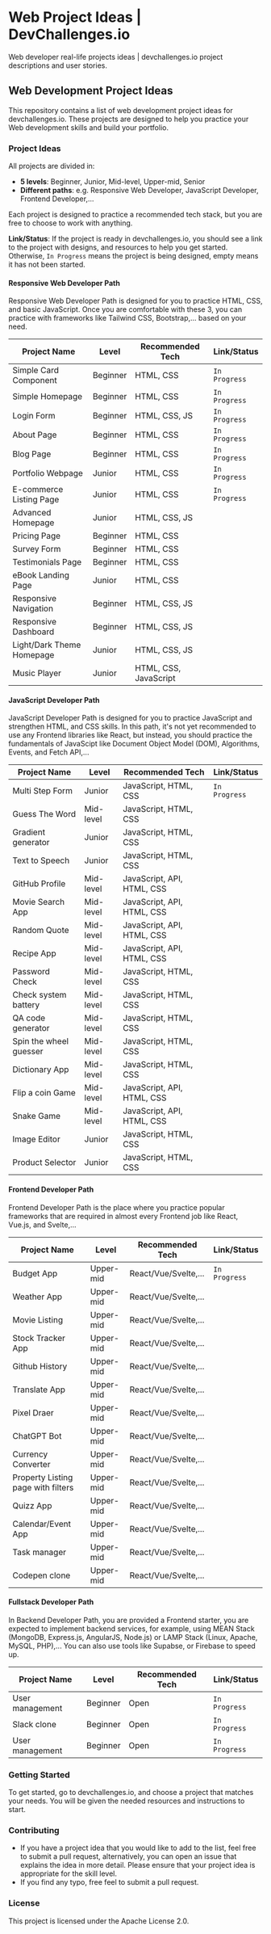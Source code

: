 # Web Project Ideas | DevChallenges.io
Web developer real-life projects ideas | devchallenges.io project descriptions and user stories.

## Web Development Project Ideas

This repository contains a list of web development project ideas for devchallenges.io. 
These projects are designed to help you practice your Web development skills and build your portfolio.

### Project Ideas

All projects are divided in:
- **5 levels**: Beginner, Junior, Mid-level, Upper-mid, Senior
- **Different paths**: e.g. Responsive Web Developer, JavaScript Developer, Frontend Developer,...

Each project is designed to practice a recommended tech stack, but you are free to choose to work with anything. 

**Link/Status**: If the project is ready in devchallenges.io, you should see a link to the project with designs, and resources to help you get started. Otherwise, `In Progress` means the project is being designed, empty means it has not been started.

#### Responsive Web Developer Path

Responsive Web Developer Path is designed for you to practice HTML, CSS, and basic JavaScript. Once you are comfortable with these 3, you can practice with frameworks like Tailwind CSS, Bootstrap,... based on your need.

| Project Name | Level | Recommended Tech | Link/Status
| --- | --- | --- | --- |
| Simple Card Component                        | Beginner       | HTML, CSS                       | `In Progress` 
| Simple Homepage                              | Beginner       | HTML, CSS                       | `In Progress`
| Login Form                                   | Beginner       | HTML, CSS, JS                   | `In Progress`
| About Page                                   | Beginner       | HTML, CSS                       | `In Progress`
| Blog Page                                    | Beginner       | HTML, CSS                       | `In Progress`
| Portfolio Webpage                            | Junior         | HTML, CSS                       | `In Progress`
| E-commerce Listing Page                      | Junior         | HTML, CSS                       | `In Progress`
| Advanced Homepage                            | Junior         | HTML, CSS, JS                   | 
| Pricing Page                                 | Beginner       | HTML, CSS                       | 
| Survey Form                                  | Beginner       | HTML, CSS                       | 
| Testimonials Page                            | Beginner       | HTML, CSS                       | 
| eBook Landing Page                           | Junior         | HTML, CSS                       | 
| Responsive Navigation                        | Beginner       | HTML, CSS, JS                   | 
| Responsive Dashboard                         | Beginner       | HTML, CSS, JS                   | 
| Light/Dark Theme Homepage                    | Junior         | HTML, CSS, JS                   | 
| Music Player                                 | Junior         | HTML, CSS, JavaScript           |  

#### JavaScript Developer Path

JavaScript Developer Path is designed for you to practice JavaScript and strengthen HTML, and CSS skills. In this path, it's not yet recommended to use any Frontend libraries like React, but instead, you should practice the fundamentals of JavaScipt like Document Object Model (DOM), Algorithms, Events, and Fetch API,...

| Project Name | Level | Recommended Tech | Link/Status
| --- | --- | --- | --- |
| Multi Step Form                        | Junior           | JavaScript, HTML, CSS               |  `In Progress`
| Guess The Word                         | Mid-level        | JavaScript, HTML, CSS               | 
| Gradient generator                     | Junior           | JavaScript, HTML, CSS               | 
| Text to Speech                         | Junior           | JavaScript, HTML, CSS               | 
| GitHub Profile                         | Mid-level        | JavaScript, API, HTML, CSS          | 
| Movie Search App                       | Mid-level        | JavaScript, API, HTML, CSS          | 
| Random Quote                           | Mid-level        | JavaScript, API, HTML, CSS          | 
| Recipe App                             | Mid-level        | JavaScript, API, HTML, CSS          | 
| Password Check                         | Mid-level        | JavaScript, HTML, CSS               | 
| Check system battery                   | Mid-level        | JavaScript, HTML, CSS               | 
| QA code generator                      | Mid-level        | JavaScript, HTML, CSS               | 
| Spin the wheel guesser                 | Mid-level        | JavaScript, HTML, CSS               | 
| Dictionary App                         | Mid-level        | JavaScript, HTML, CSS               |  
| Flip a coin Game                       | Mid-level        | JavaScript, API, HTML, CSS          | 
| Snake Game                             | Mid-level        | JavaScript, API, HTML, CSS          | 
| Image Editor                           |Junior            | JavaScript, HTML, CSS          | 
| Product Selector                           |Junior            | JavaScript, HTML, CSS          | 


#### Frontend Developer Path

Frontend Developer Path is the place where you practice popular frameworks that are required in almost every Frontend job like React, Vue.js, and Svelte,...

| Project Name | Level | Recommended Tech | Link/Status
| --- | --- | --- | --- |
| Budget App                          | Upper-mid       | React/Vue/Svelte,...                | `In Progress` 
| Weather App                         | Upper-mid       | React/Vue/Svelte,...                |  
| Movie Listing                       | Upper-mid       | React/Vue/Svelte,...                |  
| Stock Tracker App                   | Upper-mid       | React/Vue/Svelte,...                |  
| Github History                      | Upper-mid       | React/Vue/Svelte,...                |  
| Translate App                       | Upper-mid       | React/Vue/Svelte,...                |  
| Pixel Draer                         | Upper-mid       | React/Vue/Svelte,...                |  
| ChatGPT Bot                         | Upper-mid       | React/Vue/Svelte,...                |  
| Currency Converter                  | Upper-mid       | React/Vue/Svelte,...                | 
| Property Listing page with filters  | Upper-mid       | React/Vue/Svelte,...                | 
| Quizz App                           | Upper-mid       | React/Vue/Svelte,...                | 
| Calendar/Event App                  | Upper-mid       | React/Vue/Svelte,...                | 
| Task manager                        | Upper-mid       | React/Vue/Svelte,...                | 
| Codepen clone                       | Upper-mid       | React/Vue/Svelte,...                | 

#### Fullstack Developer Path

In Backend Developer Path, you are provided a Frontend starter, you are expected to implement backend services, for example, using MEAN Stack (MongoDB, Express.js, AngularJS, Node.js) or LAMP Stack (Linux, Apache, MySQL, PHP),... You can also use tools like Supabse, or Firebase to speed up.

| Project Name | Level | Recommended Tech | Link/Status
| --- | --- | --- | --- |
| User management                         | Beginner       | Open                     | `In Progress` 
| Slack clone                             | Beginner       | Open                     | `In Progress` 
| User management                         | Beginner       | Open                     | `In Progress` 

### Getting Started

To get started, go to devchallenges.io, and choose a project that matches your needs. You will be given the needed resources and instructions to start. 

### Contributing

- If you have a project idea that you would like to add to the list, feel free to submit a pull request, alternatively, you can open an issue that explains the idea in more detail. Please ensure that your project idea is appropriate for the skill level.
- If you find any typo, free feel to submit a pull request.


### License

This project is licensed under the Apache License 2.0.

